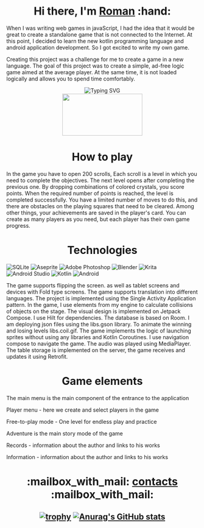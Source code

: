 <h1 align="center">Hi there, I'm <a href="https://spiritualadviser.github.io/Standcorexam/index.html" target="_blank">Roman</a> 
:hand:</h1>

<p  align="left">When I was writing web games in javaScript, I had the idea that it would be great to create a standalone game that is not connected to the Internet. At this point, I decided to learn the new kotlin programming language and android application development. So I got excited to write my own game.</p>

<p align="left"> Creating this project was a challenge for me to create a game in a new language. The goal of this project was to create a simple, ad-free logic game aimed at the average player. At the same time, it is not loaded logically and allows you to spend time comfortably.</p>
 
<p align="center"><img src="https://readme-typing-svg.herokuapp.com?font=Fira+Code&weight=300&duration=3000&pause=2000&color=F7840E&center=true&vCenter=true&width=260&lines=I+present+my+project" alt="Typing SVG" />
<br align="center"><img src="https://github.com/user-attachments/assets/ce42938f-1b73-4397-ba71-4f97f18e402d" width=210 height="110"/></p>

<h1 align="center">How to play</h1>
In the game you have to open 200 scrolls, Each scroll is a level in which you need to complete the objectives. The next level opens after completing the previous one. By dropping combinations of colored crystals, you score points. When the required number of points is reached, the level is completed successfully. You have a limited number of moves to do this, and there are obstacles on the playing squares that need to be cleared. Among other things, your achievements are saved in the player's card. You can create as many players as you need, but each player has their own game progress.

<h1 align="center">Technologies</h1>

 ![SQLite](https://img.shields.io/badge/sqlite-%2307405e.svg?style=for-the-badge&logo=sqlite&logoColor=white)
 ![Aseprite](https://img.shields.io/badge/Aseprite-FFFFFF?style=for-the-badge&logo=Aseprite&logoColor=#7D929E)
 ![Adobe Photoshop](https://img.shields.io/badge/adobe%20photoshop-%2331A8FF.svg?style=for-the-badge&logo=adobe%20photoshop&logoColor=white)
 ![Blender](https://img.shields.io/badge/blender-%23F5792A.svg?style=for-the-badge&logo=blender&logoColor=white)
 ![Krita](https://img.shields.io/badge/Krita-203759?style=for-the-badge&logo=krita&logoColor=EEF37B)
 ![Android Studio](https://img.shields.io/badge/android%20studio-346ac1?style=for-the-badge&logo=android%20studio&logoColor=white)
 ![Kotlin](https://img.shields.io/badge/kotlin-%237F52FF.svg?style=for-the-badge&logo=kotlin&logoColor=white)
 ![Android](https://img.shields.io/badge/Android-3DDC84?style=for-the-badge&logo=android&logoColor=white)

The game supports flipping the screen. as well as tablet screens and devices with Fold type screens. The game supports translation into different languages.
The project is implemented using the Single Activity Application pattern. In the game, I use elements from my engine to calculate collisions of objects on the stage. The visual design is implemented on Jetpack Compose. I use Hilt for dependencies. The database is based on Room. I am deploying json files using the libs.gson library. To animate the winning and losing levels libs.coil.gif. The game implements the logic of launching sprites without using any libraries and Kotlin Coroutines. I use navigation compose to navigate the game. The audio was played using MediaPlayer. The table storage is implemented on the server, the game receives and updates it using Retrofit.

<h1 align="center">Game elements</h1>

<p>The main menu is the main component of the entrance to the application</p>
<p>Player menu - here we create and select players in the game</p>
<p>Free-to-play mode - One level for endless play and practice</p>
<p>Adventure is the main story mode of the game</p>
<p>Records - information about the author and links to his works</p>
<p>Information - information about the author and links to his works</p>

<h1 align="center">
<p align="center">:mailbox_with_mail: <a href="https://spiritualadviser.github.io/Standcorexam/index.html" target="_blank">contacts</a> :mailbox_with_mail: </p>
 </h1>
 
<h2 align="center">
 
[![trophy](https://github-profile-trophy.vercel.app/?username=SpiritualAdviser)](https://github.com/SpiritualAdviser)
[![Anurag's GitHub stats](https://github-readme-stats.vercel.app/api?username=SpiritualAdviser)](https://github.com/SpiritualAdviser)
</h2>
